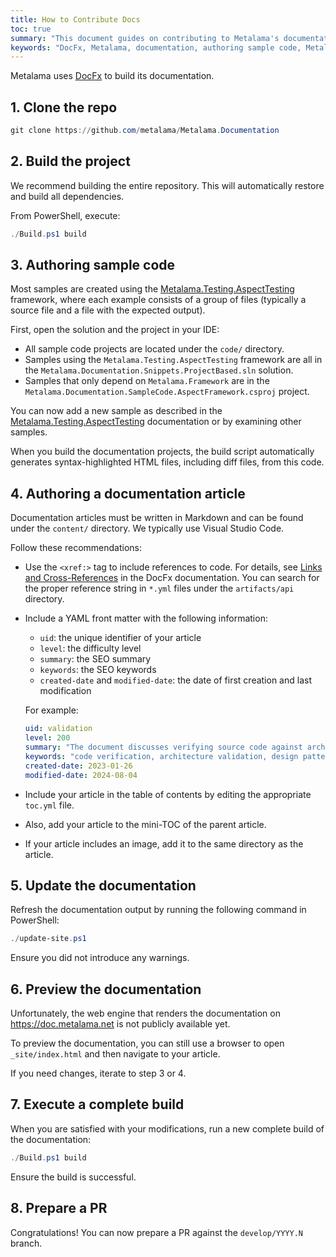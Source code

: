 ```yaml
---
title: How to Contribute Docs
toc: true
summary: "This document guides on contributing to Metalama's documentation using DocFx, including cloning, building, authoring, updating, and preparing a PR."
keywords: "DocFx, Metalama, documentation, authoring sample code, Metalama.Testing.AspectTesting, authoring documentation article, update documentation, prepare PR"
---
```


Metalama uses [DocFx](https://dotnet.github.io/docfx/index.html) to build its documentation.

## 1. Clone the repo

```powershell
git clone https://github.com/metalama/Metalama.Documentation
```

## 2. Build the project

We recommend building the entire repository. This will automatically restore and build all dependencies.

From PowerShell, execute:

```powershell
./Build.ps1 build
```

## 3. Authoring sample code

Most samples are created using the [Metalama.Testing.AspectTesting](https://doc.metalama.net/conceptual/aspects/testing/aspect-testing) framework, where each example consists of a group of files (typically a source file and a file with the expected output).

First, open the solution and the project in your IDE:
- All sample code projects are located under the `code/` directory.
- Samples using the `Metalama.Testing.AspectTesting` framework are all in the `Metalama.Documentation.Snippets.ProjectBased.sln` solution.
- Samples that only depend on `Metalama.Framework` are in the `Metalama.Documentation.SampleCode.AspectFramework.csproj` project.

You can now add a new sample as described in the [Metalama.Testing.AspectTesting](https://doc.metalama.net/conceptual/aspects/testing/aspect-testing) documentation or by examining other samples.

When you build the documentation projects, the build script automatically generates syntax-highlighted HTML files, including diff files, from this code.

## 4. Authoring a documentation article

Documentation articles must be written in Markdown and can be found under the `content/` directory. We typically use Visual Studio Code.

Follow these recommendations:

- Use the `<xref:>` tag to include references to code. For details, see [Links and Cross-References](https://dotnet.github.io/docfx/docs/links-and-cross-references.html) in the DocFx documentation. You can search for the proper reference string in `*.yml` files under the `artifacts/api` directory.
- Include a YAML front matter with the following information:
    - `uid`: the unique identifier of your article
    - `level`: the difficulty level
    - `summary`: the SEO summary
    - `keywords`: the SEO keywords
    - `created-date` and `modified-date`: the date of first creation and last modification

    For example:

    ```YAML
    uid: validation
    level: 200
    summary: "The document discusses verifying source code against architecture, design patterns, and team conventions, emphasizing the benefits of immediate feedback, smoother code reviews, team alignment, reduced complexity, and architecture erosion prevention."
    keywords: "code verification, architecture validation, design patterns, team conventions, immediate feedback, smoother code reviews, team alignment, reduced complexity, architecture erosion prevention, Metalama"
    created-date: 2023-01-26
    modified-date: 2024-08-04
    ```

- Include your article in the table of contents by editing the appropriate `toc.yml` file.
- Also, add your article to the mini-TOC of the parent article.
- If your article includes an image, add it to the same directory as the article.

## 5. Update the documentation

Refresh the documentation output by running the following command in PowerShell:

```powershell
./update-site.ps1
```

Ensure you did not introduce any warnings.

## 6. Preview the documentation

Unfortunately, the web engine that renders the documentation on https://doc.metalama.net is not publicly available yet.

To preview the documentation, you can still use a browser to open `_site/index.html` and then navigate to your article.

If you need changes, iterate to step 3 or 4.

## 7. Execute a complete build

When you are satisfied with your modifications, run a new complete build of the documentation:

```powershell
./Build.ps1 build
```

Ensure the build is successful.

## 8. Prepare a PR

Congratulations! You can now prepare a PR against the `develop/YYYY.N` branch.
